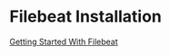 # Filebeat Installation
[Getting Started With Filebeat](https://www.elastic.co/guide/en/beats/filebeat/current/filebeat-getting-started.html#filebeat-getting-started)
